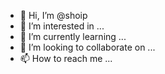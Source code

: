 - 👋 Hi, I’m @shoip
- 👀 I’m interested in ...
- 🌱 I’m currently learning ...
- 💞️ I’m looking to collaborate on ...
- 📫 How to reach me ...

<!---
shoip/shoip is a ✨ special ✨ repository because its `README.md` (this file) appears on your GitHub profile.
You can click the Preview link to take a look at your changes.
--->
